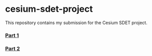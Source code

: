 # cesium-sdet-project
This repository contains my submission for the Cesium SDET project.
### [Part 1](https://github.com/cdsoftw/cesium-sdet-project/tree/master/dev-in-test)
### [Part 2](https://github.com/cdsoftw/cesium-sdet-project/tree/master/sample-app/Part2.md)